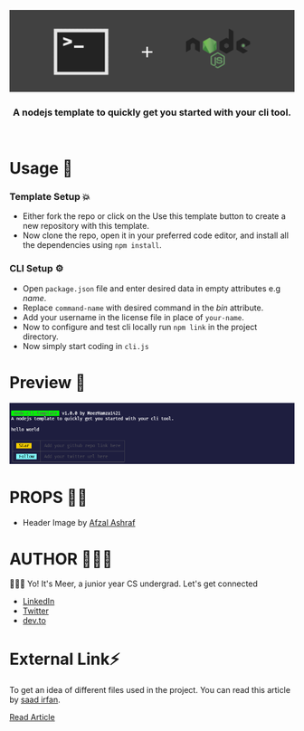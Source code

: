 ![banner image](./assets/banner.png)

<div align = "center"><h3>A nodejs template to quickly get you started with your cli tool.</h3> </div>
<br />

# Usage 🚀

### Template Setup 💥

- Either fork the repo or click on the Use this template button to create a new repository with this template.
- Now clone the repo, open it in your preferred code editor, and install all the dependencies using `npm install`.

### CLI Setup ⚙
- Open `package.json` file and enter desired data in empty attributes e.g _name_.
- Replace `command-name` with desired command in the _bin_ attribute.
- Add your username in the license file in place of `your-name`.
- Now to configure and test cli locally run `npm link` in the project directory.
- Now simply start coding in `cli.js`

# Preview 🔎

![preview image](./assets/preview.png)

# PROPS 🙌🏻 
- Header Image by [Afzal Ashraf](https://github.com/afzalashraf666)


# AUTHOR 👨🏻‍💻

🙋🏻‍♂️ Yo! It's Meer, a junior year CS undergrad. Let's get connected

- [LinkedIn](https://www.linkedin.com/in/meerhamza1421/)
- [Twitter](https://twitter.com/MeerHamza1421/)
- [dev.to](https://dev.to/meerhamza1421/)


# External Link⚡

To get an idea of different files used in the project. You can read this article by [saad irfan](www.github.com/msaaddev).

[Read Article](https://dev.to/msaaddev/files-every-open-source-project-must-have-2mmm)